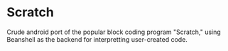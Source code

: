 # Scratch
Crude android port of the popular block coding program "Scratch," using Beanshell as the backend for interpretting user-created code.
